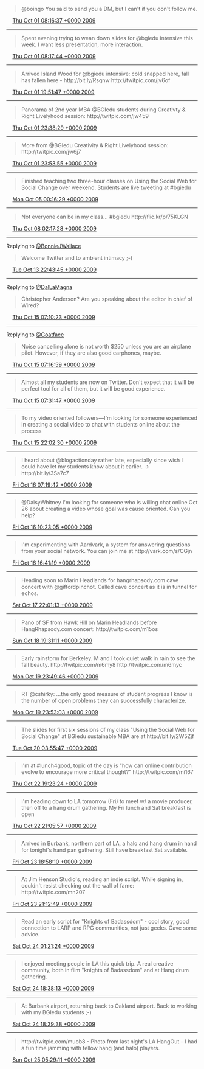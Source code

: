 > @boingo You said to send you a DM, but I can't if you don't follow me\.

<img src="../../media/tweet.ico" width="12" /> [Thu Oct 01 08:16:37 +0000 2009](https://twitter.com/ChristopherA/status/4520249957)

----

> Spent evening trying to wean down slides for @bgiedu intensive this week\. I want less presentation, more interaction\.

<img src="../../media/tweet.ico" width="12" /> [Thu Oct 01 08:17:44 +0000 2009](https://twitter.com/ChristopherA/status/4520261549)

----

> Arrived Island Wood for @bgiedu intensive: cold snapped here, fall has fallen here \- http://bit\.ly/Rsqnw http://twitpic\.com/jv6of

<img src="../../media/tweet.ico" width="12" /> [Thu Oct 01 19:51:47 +0000 2009](https://twitter.com/ChristopherA/status/4533069246)

----

> Panorama of 2nd year MBA @BGIedu students during Creativty & Right Livelyhood session:  http://twitpic\.com/jw459

<img src="../../media/tweet.ico" width="12" /> [Thu Oct 01 23:38:29 +0000 2009](https://twitter.com/ChristopherA/status/4538171948)

----

> More from @BGIedu Creativity & Right Livelyhood session:  http://twitpic\.com/jw6j7

<img src="../../media/tweet.ico" width="12" /> [Thu Oct 01 23:53:55 +0000 2009](https://twitter.com/ChristopherA/status/4538536634)

----

> Finished teaching two three\-hour classes on Using the Social Web for Social Change over weekend\. Students are live tweeting at \#bgiedu

<img src="../../media/tweet.ico" width="12" /> [Mon Oct 05 00:16:29 +0000 2009](https://twitter.com/ChristopherA/status/4615534156)

----

> Not everyone can be in my class\.\.\. \#bgiedu http://flic\.kr/p/75KLGN

<img src="../../media/tweet.ico" width="12" /> [Thu Oct 08 02:17:28 +0000 2009](https://twitter.com/ChristopherA/status/4698837931)

----

Replying to [@BonnieJWallace](https://twitter.com/BonnieJWallace/status/4843942989)

> Welcome Twitter and to ambient intimacy ;\-\)

<img src="../../media/tweet.ico" width="12" /> [Tue Oct 13 22:43:45 +0000 2009](https://twitter.com/ChristopherA/status/4846698836)

----

Replying to [@DalLaMagna](https://twitter.com/DalLaMagna/status/4633748426)

> Christopher Anderson? Are you speaking about the editor in chief of Wired?

<img src="../../media/tweet.ico" width="12" /> [Thu Oct 15 07:10:23 +0000 2009](https://twitter.com/ChristopherA/status/4883580406)

----

Replying to [@Goatface](https://twitter.com/Goatface/status/4845386972)

> Noise cancelling alone is not worth $250 unless you are an airplane pilot\. However, if they are also good earphones, maybe\.

<img src="../../media/tweet.ico" width="12" /> [Thu Oct 15 07:16:59 +0000 2009](https://twitter.com/ChristopherA/status/4883654382)

----

> Almost all my students are now on Twitter\. Don't expect that it will be perfect tool for all of them, but it will be good experience\.

<img src="../../media/tweet.ico" width="12" /> [Thu Oct 15 07:31:47 +0000 2009](https://twitter.com/ChristopherA/status/4883816869)

----

> To my video oriented followers—I'm looking for someone experienced in creating a social video to chat with students online about the process

<img src="../../media/tweet.ico" width="12" /> [Thu Oct 15 22:02:30 +0000 2009](https://twitter.com/ChristopherA/status/4899678400)

----

> I heard about @blogactionday rather late, especially since wish I could have let my students know about it earlier\. \-&gt; http://bit\.ly/3Sa7c7

<img src="../../media/tweet.ico" width="12" /> [Fri Oct 16 07:19:42 +0000 2009](https://twitter.com/ChristopherA/status/4910701128)

----

> @DaisyWhitney I'm looking for someone who is willing chat online Oct 26 about creating a video whose goal was cause oriented\. Can you help?

<img src="../../media/tweet.ico" width="12" /> [Fri Oct 16 10:23:05 +0000 2009](https://twitter.com/ChristopherA/status/4912730829)

----

> I'm experimenting with Aardvark, a system for answering questions from your social network\. You can join me at http://vark\.com/s/CGjn

<img src="../../media/tweet.ico" width="12" /> [Fri Oct 16 16:41:19 +0000 2009](https://twitter.com/ChristopherA/status/4919949264)

----

> Heading soon to Marin Headlands for hangrhapsody\.com cave concert with @giffordpinchot\. Called cave concert as it is in tunnel for echos\.

<img src="../../media/tweet.ico" width="12" /> [Sat Oct 17 22:01:13 +0000 2009](https://twitter.com/ChristopherA/status/4952120127)

----

> Pano of SF from Hawk Hill on Marin Headlands before HangRhapsody\.com concert:  http://twitpic\.com/m15os

<img src="../../media/tweet.ico" width="12" /> [Sun Oct 18 19:31:11 +0000 2009](https://twitter.com/ChristopherA/status/4972269430)

----

> Early rainstorm for Berkeley\. M and I took quiet walk in rain to see the fall beauty\. http://twitpic\.com/m6my8 http://twitpic\.com/m6myc

<img src="../../media/tweet.ico" width="12" /> [Mon Oct 19 23:49:46 +0000 2009](https://twitter.com/ChristopherA/status/5004277553)

----

> RT @cshirky: \.\.\.the only good measure of student progress I know is the number of open problems they can successfully characterize\.

<img src="../../media/tweet.ico" width="12" /> [Mon Oct 19 23:53:03 +0000 2009](https://twitter.com/ChristopherA/status/5004356005)

----

> The slides for first six sessions of my class "Using the Social Web for Social Change" at BGIedu sustainable MBA are at http://bit\.ly/2W5Zjf

<img src="../../media/tweet.ico" width="12" /> [Tue Oct 20 03:55:47 +0000 2009](https://twitter.com/ChristopherA/status/5010217265)

----

> I'm at \#lunch4good, topic of the day is "how can online contribution evolve to encourage more critical thought?" http://twitpic\.com/mi167

<img src="../../media/tweet.ico" width="12" /> [Thu Oct 22 19:23:24 +0000 2009](https://twitter.com/ChristopherA/status/5077081779)

----

> I'm heading down to LA tomorrow \(Fri\) to meet w/ a movie producer, then off to a hang drum gathering\. My Fri lunch and Sat breakfast is open

<img src="../../media/tweet.ico" width="12" /> [Thu Oct 22 21:05:57 +0000 2009](https://twitter.com/ChristopherA/status/5079367746)

----

> Arrived in Burbank, northern part of LA, a halo and hang drum in hand for tonight's hand pan gathering\. Still have breakfast Sat available\.

<img src="../../media/tweet.ico" width="12" /> [Fri Oct 23 18:58:10 +0000 2009](https://twitter.com/ChristopherA/status/5104051597)

----

> At Jim Henson Studio's, reading an indie script\. While signing in, couldn't resist checking out the wall of fame: http://twitpic\.com/mn207

<img src="../../media/tweet.ico" width="12" /> [Fri Oct 23 21:12:49 +0000 2009](https://twitter.com/ChristopherA/status/5107008715)

----

> Read an early script for "Knights of Badassdom" \- cool story, good connection to LARP and RPG communities, not just geeks\. Gave some advice\.

<img src="../../media/tweet.ico" width="12" /> [Sat Oct 24 01:21:24 +0000 2009](https://twitter.com/ChristopherA/status/5112280607)

----

> I enjoyed meeting people in LA this quick trip\. A real creative community, both in film "knights of Badassdom" and at Hang drum gathering\.

<img src="../../media/tweet.ico" width="12" /> [Sat Oct 24 18:38:13 +0000 2009](https://twitter.com/ChristopherA/status/5128411406)

----

> At Burbank airport, returning back to Oakland airport\. Back to working with my BGIedu students ;\-\)

<img src="../../media/tweet.ico" width="12" /> [Sat Oct 24 18:39:38 +0000 2009](https://twitter.com/ChristopherA/status/5128439253)

----

> http://twitpic\.com/muob8 \- Photo from last night's LA HangOut – I had a fun time jamming with fellow hang \(and halo\) players\.

<img src="../../media/tweet.ico" width="12" /> [Sun Oct 25 05:29:11 +0000 2009](https://twitter.com/ChristopherA/status/5141117876)